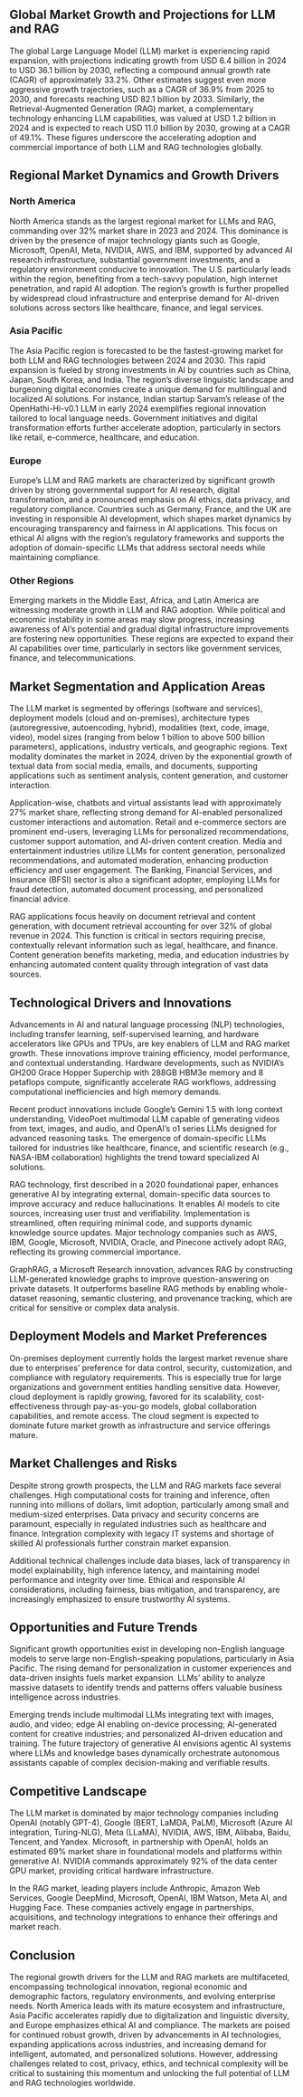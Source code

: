 ## Global Market Growth and Projections for LLM and RAG
The global Large Language Model (LLM) market is experiencing rapid expansion, with projections indicating growth from USD 6.4 billion in 2024 to USD 36.1 billion by 2030, reflecting a compound annual growth rate (CAGR) of approximately 33.2%. Other estimates suggest even more aggressive growth trajectories, such as a CAGR of 36.9% from 2025 to 2030, and forecasts reaching USD 82.1 billion by 2033. Similarly, the Retrieval-Augmented Generation (RAG) market, a complementary technology enhancing LLM capabilities, was valued at USD 1.2 billion in 2024 and is expected to reach USD 11.0 billion by 2030, growing at a CAGR of 49.1%. These figures underscore the accelerating adoption and commercial importance of both LLM and RAG technologies globally.

## Regional Market Dynamics and Growth Drivers
### North America
North America stands as the largest regional market for LLMs and RAG, commanding over 32% market share in 2023 and 2024. This dominance is driven by the presence of major technology giants such as Google, Microsoft, OpenAI, Meta, NVIDIA, AWS, and IBM, supported by advanced AI research infrastructure, substantial government investments, and a regulatory environment conducive to innovation. The U.S. particularly leads within the region, benefiting from a tech-savvy population, high internet penetration, and rapid AI adoption. The region’s growth is further propelled by widespread cloud infrastructure and enterprise demand for AI-driven solutions across sectors like healthcare, finance, and legal services.

### Asia Pacific
The Asia Pacific region is forecasted to be the fastest-growing market for both LLM and RAG technologies between 2024 and 2030. This rapid expansion is fueled by strong investments in AI by countries such as China, Japan, South Korea, and India. The region’s diverse linguistic landscape and burgeoning digital economies create a unique demand for multilingual and localized AI solutions. For instance, Indian startup Sarvam’s release of the OpenHathi-Hi-v0.1 LLM in early 2024 exemplifies regional innovation tailored to local language needs. Government initiatives and digital transformation efforts further accelerate adoption, particularly in sectors like retail, e-commerce, healthcare, and education.

### Europe
Europe’s LLM and RAG markets are characterized by significant growth driven by strong governmental support for AI research, digital transformation, and a pronounced emphasis on AI ethics, data privacy, and regulatory compliance. Countries such as Germany, France, and the UK are investing in responsible AI development, which shapes market dynamics by encouraging transparency and fairness in AI applications. This focus on ethical AI aligns with the region’s regulatory frameworks and supports the adoption of domain-specific LLMs that address sectoral needs while maintaining compliance.

### Other Regions
Emerging markets in the Middle East, Africa, and Latin America are witnessing moderate growth in LLM and RAG adoption. While political and economic instability in some areas may slow progress, increasing awareness of AI’s potential and gradual digital infrastructure improvements are fostering new opportunities. These regions are expected to expand their AI capabilities over time, particularly in sectors like government services, finance, and telecommunications.

## Market Segmentation and Application Areas
The LLM market is segmented by offerings (software and services), deployment models (cloud and on-premises), architecture types (autoregressive, autoencoding, hybrid), modalities (text, code, image, video), model sizes (ranging from below 1 billion to above 500 billion parameters), applications, industry verticals, and geographic regions. Text modality dominates the market in 2024, driven by the exponential growth of textual data from social media, emails, and documents, supporting applications such as sentiment analysis, content generation, and customer interaction.

Application-wise, chatbots and virtual assistants lead with approximately 27% market share, reflecting strong demand for AI-enabled personalized customer interactions and automation. Retail and e-commerce sectors are prominent end-users, leveraging LLMs for personalized recommendations, customer support automation, and AI-driven content creation. Media and entertainment industries utilize LLMs for content generation, personalized recommendations, and automated moderation, enhancing production efficiency and user engagement. The Banking, Financial Services, and Insurance (BFSI) sector is also a significant adopter, employing LLMs for fraud detection, automated document processing, and personalized financial advice.

RAG applications focus heavily on document retrieval and content generation, with document retrieval accounting for over 32% of global revenue in 2024. This function is critical in sectors requiring precise, contextually relevant information such as legal, healthcare, and finance. Content generation benefits marketing, media, and education industries by enhancing automated content quality through integration of vast data sources.

## Technological Drivers and Innovations
Advancements in AI and natural language processing (NLP) technologies, including transfer learning, self-supervised learning, and hardware accelerators like GPUs and TPUs, are key enablers of LLM and RAG market growth. These innovations improve training efficiency, model performance, and contextual understanding. Hardware developments, such as NVIDIA’s GH200 Grace Hopper Superchip with 288GB HBM3e memory and 8 petaflops compute, significantly accelerate RAG workflows, addressing computational inefficiencies and high memory demands.

Recent product innovations include Google’s Gemini 1.5 with long context understanding, VideoPoet multimodal LLM capable of generating videos from text, images, and audio, and OpenAI’s o1 series LLMs designed for advanced reasoning tasks. The emergence of domain-specific LLMs tailored for industries like healthcare, finance, and scientific research (e.g., NASA-IBM collaboration) highlights the trend toward specialized AI solutions.

RAG technology, first described in a 2020 foundational paper, enhances generative AI by integrating external, domain-specific data sources to improve accuracy and reduce hallucinations. It enables AI models to cite sources, increasing user trust and verifiability. Implementation is streamlined, often requiring minimal code, and supports dynamic knowledge source updates. Major technology companies such as AWS, IBM, Google, Microsoft, NVIDIA, Oracle, and Pinecone actively adopt RAG, reflecting its growing commercial importance.

GraphRAG, a Microsoft Research innovation, advances RAG by constructing LLM-generated knowledge graphs to improve question-answering on private datasets. It outperforms baseline RAG methods by enabling whole-dataset reasoning, semantic clustering, and provenance tracking, which are critical for sensitive or complex data analysis.

## Deployment Models and Market Preferences
On-premises deployment currently holds the largest market revenue share due to enterprises’ preference for data control, security, customization, and compliance with regulatory requirements. This is especially true for large organizations and government entities handling sensitive data. However, cloud deployment is rapidly growing, favored for its scalability, cost-effectiveness through pay-as-you-go models, global collaboration capabilities, and remote access. The cloud segment is expected to dominate future market growth as infrastructure and service offerings mature.

## Market Challenges and Risks
Despite strong growth prospects, the LLM and RAG markets face several challenges. High computational costs for training and inference, often running into millions of dollars, limit adoption, particularly among small and medium-sized enterprises. Data privacy and security concerns are paramount, especially in regulated industries such as healthcare and finance. Integration complexity with legacy IT systems and shortage of skilled AI professionals further constrain market expansion.

Additional technical challenges include data biases, lack of transparency in model explainability, high inference latency, and maintaining model performance and integrity over time. Ethical and responsible AI considerations, including fairness, bias mitigation, and transparency, are increasingly emphasized to ensure trustworthy AI systems.

## Opportunities and Future Trends
Significant growth opportunities exist in developing non-English language models to serve large non-English-speaking populations, particularly in Asia Pacific. The rising demand for personalization in customer experiences and data-driven insights fuels market expansion. LLMs’ ability to analyze massive datasets to identify trends and patterns offers valuable business intelligence across industries.

Emerging trends include multimodal LLMs integrating text with images, audio, and video; edge AI enabling on-device processing; AI-generated content for creative industries; and personalized AI-driven education and training. The future trajectory of generative AI envisions agentic AI systems where LLMs and knowledge bases dynamically orchestrate autonomous assistants capable of complex decision-making and verifiable results.

## Competitive Landscape
The LLM market is dominated by major technology companies including OpenAI (notably GPT-4), Google (BERT, LaMDA, PaLM), Microsoft (Azure AI integration, Turing-NLG), Meta (LLaMA), NVIDIA, AWS, IBM, Alibaba, Baidu, Tencent, and Yandex. Microsoft, in partnership with OpenAI, holds an estimated 69% market share in foundational models and platforms within generative AI. NVIDIA commands approximately 92% of the data center GPU market, providing critical hardware infrastructure.

In the RAG market, leading players include Anthropic, Amazon Web Services, Google DeepMind, Microsoft, OpenAI, IBM Watson, Meta AI, and Hugging Face. These companies actively engage in partnerships, acquisitions, and technology integrations to enhance their offerings and market reach.

## Conclusion
The regional growth drivers for the LLM and RAG markets are multifaceted, encompassing technological innovation, regional economic and demographic factors, regulatory environments, and evolving enterprise needs. North America leads with its mature ecosystem and infrastructure, Asia Pacific accelerates rapidly due to digitalization and linguistic diversity, and Europe emphasizes ethical AI and compliance. The markets are poised for continued robust growth, driven by advancements in AI technologies, expanding applications across industries, and increasing demand for intelligent, automated, and personalized solutions. However, addressing challenges related to cost, privacy, ethics, and technical complexity will be critical to sustaining this momentum and unlocking the full potential of LLM and RAG technologies worldwide.